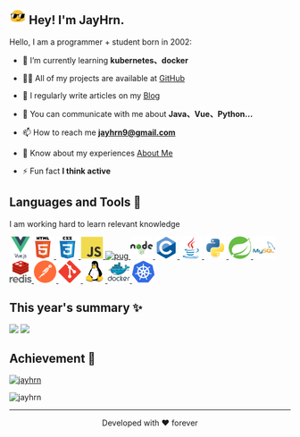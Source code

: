 <h2><img src="./assets/blob-sunglasses.gif" width="30"/> Hey! I'm JayHrn.</h2>

Hello, I am a programmer + student born in 2002:

- 🌱 I’m currently learning **kubernetes、docker**

- 👨‍💻 All of my projects are available at [GitHub](https://github.com/JayHrn)

- 📝 I regularly write articles on my [Blog](https://blog.jayhrn.cn)

- 💬 You can communicate with me about **Java、Vue、Python...**

- 📫 How to reach me **jayhrn9@gmail.com**

- 📄 Know about my experiences [About Me](https://blog.jayhrn.cn/about/)

- ⚡ Fun fact **I think active**

## Languages and Tools 🎯

I am working hard to learn relevant knowledge

<a align="left" href="https://www.w3.org/html/" target="_blank" rel="noreferrer"> 
  <img src="./assets/skills/html5-original-wordmark.svg" alt="html5" title="html5" width="40" height="40"/> 
</a> 
<a align="left" href="https://www.w3schools.com/css/" target="_blank" rel="noreferrer"> 
  <img src="./assets/skills/css3-original-wordmark.svg" alt="css3" title="css3" width="40" height="40"/> 
</a> 
<a align="left" href="https://developer.mozilla.org/en-US/docs/Web/JavaScript" target="_blank" rel="noreferrer" > 
  <img src="./assets/skills/javascript-original.svg" alt="javascript" title="javascript" width="40" height="40"/> 
</a>
<a align="left" href="https://pugjs.org" target="_blank" rel="noreferrer"> 
  <img src="https://cdn.worldvectorlogo.com/logos/pug.svg" alt="pug" title="pug" width="40" height="40"/> 
</a>
<a align="left" href="https://nodejs.org" target="_blank" rel="noreferrer"> 
  <img src="./assets/skills/nodejs-original-wordmark.svg" alt="nodejs" title="nodejs" width="40" height="40"/> 
</a> 
<a href="https://vuejs.org/" target="_blank" rel="noreferrer"> 
  <img align="left" src="./assets/skills/vuejs-original-wordmark.svg" alt="vuejs" title="vuejs" width="40" height="40"/> 
</a> 
<a align="left" href="https://www.cprogramming.com/" target="_blank" rel="noreferrer"> 
  <img src="./assets/skills/c-original.svg" alt="c" title="c" width="40" height="40"/> 
</a> 
<a align="left" href="https://www.java.com" target="_blank" rel="noreferrer"> 
  <img src="./assets/skills/java-original.svg" alt="java" title="java" width="40" height="40"/> 
</a> 
<a align="left" href="https://www.python.org" target="_blank" rel="noreferrer"> 
  <img src="./assets/skills/python-original.svg" alt="python" title="python" width="40" height="40"/> 
</a> 
<a align="left" href="https://spring.io/" target="_blank" rel="noreferrer"> 
  <img src="./assets/skills/springio-icon.svg" alt="spring" title="spring" width="40" height="40"/> 
</a> 
<a align="left" href="https://www.mysql.com/" target="_blank" rel="noreferrer"> 
  <img src="./assets/skills/mysql-original-wordmark.svg" alt="mysql" title="mysql" width="40" height="40"/> 
</a> 
<a align="left" href="https://redis.io" target="_blank" rel="noreferrer"> 
  <img src="./assets/skills/redis-original-wordmark.svg" alt="redis" title="redis" width="40" height="40"/> 
</a> 
<a align="left" href="https://postman.com" target="_blank" rel="noreferrer"> 
  <img src="./assets/skills/getpostman-icon.svg" alt="postman" title="postman" width="40" height="40"/> 
</a> 
<a align="left" href="https://git-scm.com/" target="_blank" rel="noreferrer"> 
  <img src="./assets/skills/git-scm-icon.svg" alt="git" title="git" width="40" height="40"/> 
</a>
<a align="left" href="https://www.linux.org/" target="_blank" rel="noreferrer"> 
  <img src="./assets/skills/linux-original.svg" alt="linux" title="linux" width="40" height="40"/> 
</a> 
<a align="left" href="https://www.docker.com/" target="_blank" rel="noreferrer"> 
  <img src="./assets/skills/docker-original-wordmark.svg" alt="docker" title="docker" width="40" height="40"/> 
</a> 
<a align="left" href="https://kubernetes.io" target="_blank" rel="noreferrer"> 
  <img src="./assets/skills/kubernetes-icon.svg" alt="kubernetes" title="kubernetes" width="40" height="40"/> 
</a> 

## This year's summary ✨
<p>
<img align="" height="137px" src="https://github-readme-stats.vercel.app/api?username=jayhrn&hide_title=true&hide_border=true&show_icons=true&include_all_commits=true&line_height=21&bg_color=0,EC6C6C,FFD479,FFFC79,73FA79&theme=graywhite&locale=cn" />
<img align="" height="137px" src="https://github-readme-stats.vercel.app/api/top-langs/?username=jayhrn&hide_title=true&hide_border=true&layout=compact&bg_color=0,73FA79,73FDFF,D783FF&theme=graywhite&locale=cn" />
</p>

## Achievement 🎉
<p align="left"> <a href="https://github.com/ryo-ma/github-profile-trophy" ><img src="https://github-profile-trophy.vercel.app/?username=jayhrn" alt="jayhrn"/></a></p>

<p align="left"> <img src="https://komarev.com/ghpvc/?username=jayhrn&label=Profile%20views&color=0e75b6&style=flat" alt="jayhrn"/></p>
<hr>
<p align="center">
Developed with ❤️ forever  
</p>
